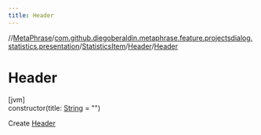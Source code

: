```yaml
---
title: Header
---
```

//[MetaPhrase](../../../../index.html)/[com.github.diegoberaldin.metaphrase.feature.projectsdialog.statistics.presentation](../../index.html)/[StatisticsItem](../index.html)/[Header](index.html)/[Header](-header.html)



# Header



[jvm]\
constructor(title: [String](https://kotlinlang.org/api/latest/jvm/stdlib/kotlin/-string/index.html) = &quot;&quot;)



Create [Header](index.html)




